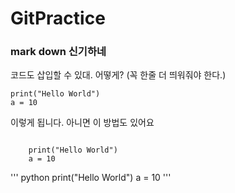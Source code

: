 GitPractice
============

### mark down 신기하네

코드도 삽입할 수 있대.
어떻게? (꼭 한줄 더 띄워줘야 한다.)

    print("Hello World")
    a = 10
    
이렇게 됩니다.
아니면 이 방법도 있어요

<code>
    print("Hello World")
    a = 10
</code>

''' python
    print("Hello World")
    a = 10
'''


